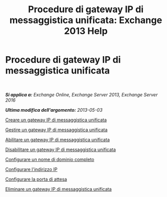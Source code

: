 ﻿---
title: 'Procedure di gateway IP di messaggistica unificata: Exchange 2013 Help'
TOCTitle: Procedure di gateway IP di messaggistica unificata
ms:assetid: 298e51f5-9e42-4395-b9ea-6f16c28a8422
ms:mtpsurl: https://technet.microsoft.com/it-it/library/JJ822153(v=EXCHG.150)
ms:contentKeyID: 50555559
ms.date: 05/22/2018
mtps_version: v=EXCHG.150
ms.translationtype: MT
---

# Procedure di gateway IP di messaggistica unificata

 

_**Si applica a:** Exchange Online, Exchange Server 2013, Exchange Server 2016_

_**Ultima modifica dell'argomento:** 2013-05-03_

[Creare un gateway IP di messaggistica unificata](create-a-um-ip-gateway-exchange-2013-help.md)

[Gestire un gateway IP di messaggistica unificata](https://docs.microsoft.com/it-it/exchange/voice-mail-unified-messaging/connect-voice-mail-system/manage-um-ip-gateway)

[Abilitare un gateway IP di messaggistica unificata](enable-a-um-ip-gateway-exchange-2013-help.md)

[Disabilitare un gateway IP di messaggistica unificata](disable-a-um-ip-gateway-exchange-2013-help.md)

[Configurare un nome di dominio completo](https://docs.microsoft.com/it-it/exchange/voice-mail-unified-messaging/connect-voice-mail-system/configure-fully-qualified-domain-name)

[Configurare l'indirizzo IP](https://docs.microsoft.com/it-it/exchange/voice-mail-unified-messaging/connect-voice-mail-system/configure-ip-address)

[Configurare la porta di attesa](https://docs.microsoft.com/it-it/exchange/voice-mail-unified-messaging/connect-voice-mail-system/configure-listening-port)

[Eliminare un gateway IP di messaggistica unificata](https://docs.microsoft.com/it-it/exchange/voice-mail-unified-messaging/connect-voice-mail-system/delete-um-ip-gateway)

